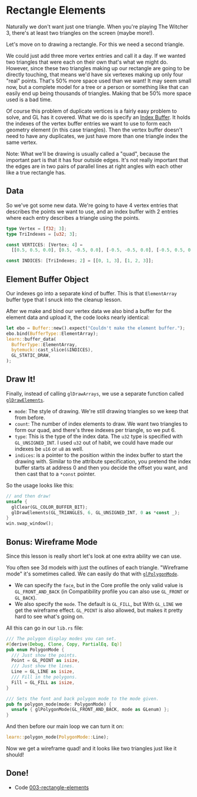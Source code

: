 # Rectangle Elements

Naturally we don't want just one triangle. When you're playing The Witcher 3,
there's at least two triangles on the screen (maybe more!).

Let's move on to drawing a rectangle. For this we need a second triangle.

We could just add three more vertex entries and call it a day. If we wanted two
triangles that were each on their own that's what we might do. However, since
these two triangles making up our rectangle are going to be directly touching,
that means we'd have six vertexes making up only four "real" points. That's 50%
more space used than we want! It may seem small now, but a complete model for a
tree or a person or something like that can easily end up being thousands of
triangles. Making that be 50% more space used is a bad time.

Of course this problem of duplicate vertices is a fairly easy problem to solve,
and GL has it covered. What we do is specify an [Index
Buffer](https://www.khronos.org/opengl/wiki/Vertex_Specification#Index_buffers).
It holds the indexes of the vertex buffer entries we want to use to form each
geometry element (in this case triangles). Then the vertex buffer doesn't need
to have any duplicates, we just have more than one triangle index the same
vertex.

Note: What we'll be drawing is usually called a "quad", because the important
part is that it has four outside edges. It's not really important that the edges
are in two pairs of parallel lines at right angles with each other like a true
rectangle has.

## Data

So we've got some new data. We're going to have 4 vertex entries that describes
the points we want to use, and an index buffer with 2 entries where each entry
describes a triangle using the points.

```rust
type Vertex = [f32; 3];
type TriIndexes = [u32; 3];

const VERTICES: [Vertex; 4] =
  [[0.5, 0.5, 0.0], [0.5, -0.5, 0.0], [-0.5, -0.5, 0.0], [-0.5, 0.5, 0.0]];

const INDICES: [TriIndexes; 2] = [[0, 1, 3], [1, 2, 3]];
```

## Element Buffer Object

Our indexes go into a separate kind of buffer. This is that `ElementArray`
buffer type that I snuck into the cleanup lesson.

After we make and bind our vertex data we also bind a buffer for the element
data and upload it, the code looks nearly identical:

```rust
let ebo = Buffer::new().expect("Couldn't make the element buffer.");
ebo.bind(BufferType::ElementArray);
learn::buffer_data(
  BufferType::ElementArray,
  bytemuck::cast_slice(&INDICES),
  GL_STATIC_DRAW,
);
```

## Draw It!

Finally, instead of calling `glDrawArrays`, we use a separate function called [`glDrawElements`](https://www.khronos.org/registry/OpenGL-Refpages/gl4/html/glDrawElements.xhtml).

* `mode`: The style of drawing. We're still drawing triangles so we keep that
  from before.
* `count`: The number of index elements to draw. We want two triangles to form
  our quad, and there's three indexes per triangle, so we put 6.
* `type`: This is the type of the index data. The `u32` type is specified with
  `GL_UNSIGNED_INT`. I used `u32` out of habit, we could have made our indexes
  be `u16` or `u8` as well.
* `indices`: is a pointer to the position within the index buffer to start the
  drawing with. Similar to the attribute specification, you pretend the index
  buffer starts at address 0 and then you decide the offset you want, and then
  cast that to a `*const` pointer.

So the usage looks like this:

```rust
// and then draw!
unsafe {
  glClear(GL_COLOR_BUFFER_BIT);
  glDrawElements(GL_TRIANGLES, 6, GL_UNSIGNED_INT, 0 as *const _);
}
win.swap_window();
```

## Bonus: Wireframe Mode

Since this lesson is really short let's look at one extra ability we can use.

You often see 3d models with just the outlines of each triangle. "Wireframe
mode" it's sometimes called. We can easily do that with
[`glPolygonMode`](https://www.khronos.org/registry/OpenGL-Refpages/gl4/html/glPolygonMode.xhtml).

* We can specify the `face`, but in the Core profile the only valid value is
  `GL_FRONT_AND_BACK` (in Compatibility profile you can also use `GL_FRONT` or
  `GL_BACK`).
* We also specify the `mode`. The default is `GL_FILL`, but With `GL_LINE` we
  get the wireframe effect. `GL_POINT` is also allowed, but makes it pretty hard
  to see what's going on.

All this can go in our `lib.rs` file:

```rust
/// The polygon display modes you can set.
#[derive(Debug, Clone, Copy, PartialEq, Eq)]
pub enum PolygonMode {
  /// Just show the points.
  Point = GL_POINT as isize,
  /// Just show the lines.
  Line = GL_LINE as isize,
  /// Fill in the polygons.
  Fill = GL_FILL as isize,
}

/// Sets the font and back polygon mode to the mode given.
pub fn polygon_mode(mode: PolygonMode) {
  unsafe { glPolygonMode(GL_FRONT_AND_BACK, mode as GLenum) };
}
```

And then before our main loop we can turn it on:

```rust
learn::polygon_mode(PolygonMode::Line);
```

Now we get a wireframe quad! and it looks like two triangles just like it should!

## Done!

* Code [003-rectangle-elements](https://github.com/rust-tutorials/learn-opengl/blob/master/examples/003-rectangle-elements.rs)
